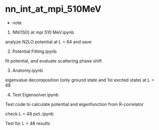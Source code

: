 # nn_int_at_mpi_510MeV

* note

1. NN(1S0) at mpi 510 MeV.ipynb

analyze N2LO potential at L = 64 and save

2. Potential Fitting.ipynb

fit potential, and evaluate scattering phase shift

3. Anatomy.ipynb

eigenvalue decomposition (only ground state and 1st excited state) at L = 48

4. Test Eigensolver.ipynb

Test code to calculate potential and eigenfunction from R-correlator

check L = 48 pot..ipynb

Test for L = 48 results
